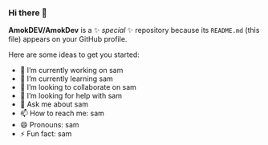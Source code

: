 ### Hi there 👋


**AmokDEV/AmokDev** is a ✨ _special_ ✨ repository because its `README.md` (this file) appears on your GitHub profile.

Here are some ideas to get you started:

- 🔭 I’m currently working on sam
- 🌱 I’m currently learning sam
- 👯 I’m looking to collaborate on sam
- 🤔 I’m looking for help with sam
- 💬 Ask me about sam
- 📫 How to reach me: sam
- 😄 Pronouns: sam
- ⚡ Fun fact: sam

